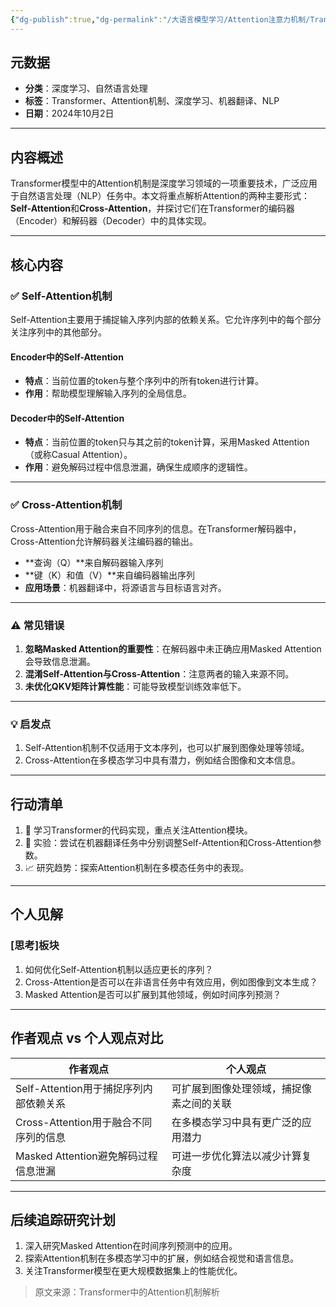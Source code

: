 ```yaml
---
{"dg-publish":true,"dg-permalink":"/大语言模型学习/Attention注意力机制/Transformer中的Attention详解与应用指南","dg-home":false,"dg-description":"在此输入笔记的描述","dg-hide":false,"dg-hide-title":false,"dg-show-backlinks":true,"dg-show-local-graph":true,"dg-show-inline-title":true,"dg-pinned":false,"dg-passphrase":"在此输入访问密码","dg-enable-mathjax":false,"dg-enable-mermaid":false,"dg-enable-uml":false,"dg-note-icon":0,"dg-enable-dataview":false,"tags":["NLP"],"permalink":"/大语言模型学习/Attention注意力机制/Transformer中的Attention详解与应用指南/","dgShowBacklinks":true,"dgShowLocalGraph":true,"dgShowInlineTitle":true,"dgPassFrontmatter":true,"noteIcon":0,"created":"2025-04-03T22:42:29.530+08:00","updated":"2025-04-12T12:54:20.766+08:00"}
---
```




## 元数据
- **分类**：深度学习、自然语言处理  
- **标签**：Transformer、Attention机制、深度学习、机器翻译、NLP  
- **日期**：2024年10月2日   

---



## 内容概述
Transformer模型中的Attention机制是深度学习领域的一项重要技术，广泛应用于自然语言处理（NLP）任务中。本文将重点解析Attention的两种主要形式：**Self-Attention**和**Cross-Attention**，并探讨它们在Transformer的编码器（Encoder）和解码器（Decoder）中的具体实现。

---



## 核心内容

### ✅ Self-Attention机制
Self-Attention主要用于捕捉输入序列内部的依赖关系。它允许序列中的每个部分关注序列中的其他部分。

#### Encoder中的Self-Attention
- **特点**：当前位置的token与整个序列中的所有token进行计算。
- **作用**：帮助模型理解输入序列的全局信息。


#### Decoder中的Self-Attention
- **特点**：当前位置的token只与其之前的token计算，采用Masked Attention（或称Casual Attention）。
- **作用**：避免解码过程中信息泄漏，确保生成顺序的逻辑性。

---


### ✅ Cross-Attention机制
Cross-Attention用于融合来自不同序列的信息。在Transformer解码器中，Cross-Attention允许解码器关注编码器的输出。  
- **查询（Q）**来自解码器输入序列  
- **键（K）和值（V）**来自编码器输出序列  
- **应用场景**：机器翻译中，将源语言与目标语言对齐。

---


### ⚠️ 常见错误
1. **忽略Masked Attention的重要性**：在解码器中未正确应用Masked Attention会导致信息泄漏。
2. **混淆Self-Attention与Cross-Attention**：注意两者的输入来源不同。
3. **未优化QKV矩阵计算性能**：可能导致模型训练效率低下。

---


### 💡 启发点
1. Self-Attention机制不仅适用于文本序列，也可以扩展到图像处理等领域。
2. Cross-Attention在多模态学习中具有潜力，例如结合图像和文本信息。

---



## 行动清单
1. 📘 学习Transformer的代码实现，重点关注Attention模块。
2. 🧪 实验：尝试在机器翻译任务中分别调整Self-Attention和Cross-Attention参数。
3. 📈 研究趋势：探索Attention机制在多模态任务中的表现。

---



## 个人见解

### [思考]板块
1. 如何优化Self-Attention机制以适应更长的序列？
2. Cross-Attention是否可以在非语言任务中有效应用，例如图像到文本生成？
3. Masked Attention是否可以扩展到其他领域，例如时间序列预测？

---



## 作者观点 vs 个人观点对比
| **作者观点**                             | **个人观点**                                   |
|------------------------------------------|-----------------------------------------------|
| Self-Attention用于捕捉序列内部依赖关系    | 可扩展到图像处理领域，捕捉像素之间的关联       |
| Cross-Attention用于融合不同序列的信息    | 在多模态学习中具有更广泛的应用潜力            |
| Masked Attention避免解码过程信息泄漏     | 可进一步优化算法以减少计算复杂度              |

---



## 后续追踪研究计划
1. 深入研究Masked Attention在时间序列预测中的应用。
2. 探索Attention机制在多模态学习中的扩展，例如结合视觉和语言信息。
3. 关注Transformer模型在更大规模数据集上的性能优化。

> 原文来源：Transformer中的Attention机制解析
